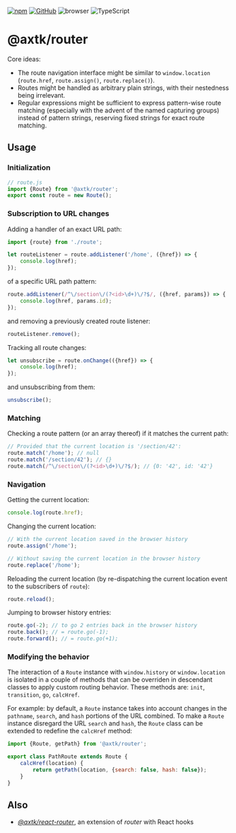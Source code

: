 [![npm](https://img.shields.io/npm/v/@axtk/router?labelColor=royalblue&color=royalblue&style=flat-square)](https://www.npmjs.com/package/@axtk/router) [![GitHub](https://img.shields.io/badge/-GitHub-royalblue?labelColor=royalblue&color=royalblue&style=flat-square&logo=github)](https://github.com/axtk/router) ![browser](https://img.shields.io/badge/browser-✓-345?labelColor=345&color=345&style=flat-square) ![TypeScript](https://img.shields.io/badge/TypeScript-✓-345?labelColor=345&color=345&style=flat-square)

# @axtk/router

Core ideas:

- The route navigation interface might be similar to `window.location` (`route.href`, `route.assign()`, `route.replace()`).
- Routes might be handled as arbitrary plain strings, with their nestedness being irrelevant.
- Regular expressions might be sufficient to express pattern-wise route matching (especially with the advent of the named capturing groups) instead of pattern strings, reserving fixed strings for exact route matching.

## Usage

### Initialization

```js
// route.js
import {Route} from '@axtk/router';
export const route = new Route();
```

### Subscription to URL changes

Adding a handler of an exact URL path:

```js
import {route} from './route';

let routeListener = route.addListener('/home', ({href}) => {
    console.log(href);
});
```

of a specific URL path pattern:

```js
route.addListener(/^\/section\/(?<id>\d+)\/?$/, ({href, params}) => {
    console.log(href, params.id);
});
```

and removing a previously created route listener:

```js
routeListener.remove();
```

Tracking all route changes:

```js
let unsubscribe = route.onChange(({href}) => {
    console.log(href);
});
```

and unsubscribing from them:

```js
unsubscribe();
```

### Matching

Checking a route pattern (or an array thereof) if it matches the current path:

```js
// Provided that the current location is '/section/42':
route.match('/home'); // null
route.match('/section/42'); // {}
route.match(/^\/section\/(?<id>\d+)\/?$/); // {0: '42', id: '42'}
```

### Navigation

Getting the current location:

```js
console.log(route.href);
```

Changing the current location:

```js
// With the current location saved in the browser history
route.assign('/home');
```

```js
// Without saving the current location in the browser history
route.replace('/home');
```

Reloading the current location (by re-dispatching the current location event to the subscribers of `route`):

```js
route.reload();
```

Jumping to browser history entries:

```js
route.go(-2); // to go 2 entries back in the browser history
route.back(); // = route.go(-1);
route.forward(); // = route.go(+1);
```

### Modifying the behavior

The interaction of a `Route` instance with `window.history` or `window.location` is isolated in a couple of methods that can be overriden in descendant classes to apply custom routing behavior. These methods are: `init`, `transition`, `go`, `calcHref`.

For example: by default, a `Route` instance takes into account changes in the `pathname`, `search`, and `hash` portions of the URL combined. To make a `Route` instance disregard the URL `search` and `hash`, the `Route` class can be extended to redefine the `calcHref` method:

```js
import {Route, getPath} from '@axtk/router';

export class PathRoute extends Route {
    calcHref(location) {
        return getPath(location, {search: false, hash: false});
    }
}
```

## Also

- *[@axtk/react-router](https://github.com/axtk/react-router)*, an extension of *router* with React hooks
